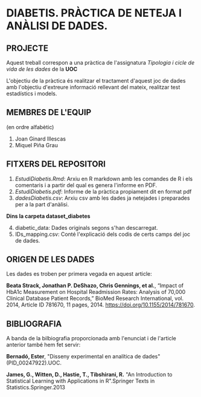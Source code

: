 <br/>
<br/>

# DIABETIS. PRÀCTICA DE NETEJA I ANÀLISI DE DADES.

## PROJECTE
Aquest treball correspon a una pràctica de l'assignatura _Tipologia i cicle de vida de les dades_ de la __UOC__

L'objectiu de la pràctica és realitzar el tractament d'aquest joc de dades amb l'objectiu d'extreure informació rellevant del mateix, realitzar test estadístics i models.


## MEMBRES DE L'EQUIP
(en ordre alfabètic)
1. Joan Ginard Illescas
2. Miquel Piña Grau

## FITXERS DEL REPOSITORI

1. *EstudiDiabetis.Rmd*: Arxiu en R markdown amb les comandes de R i els comentaris i a partir del qual es genera l'informe en PDF.
2. *EstudiDiabetis.pdf*: Informe de la pràctica propiament dit en format pdf
3. *dadesDiabetis.csv*: Arxiu csv amb les dades ja netejades i preparades per a la part d'anàlisi.

__Dins la carpeta dataset_diabetes__

4. diabetic_data: Dades originals segons s'han descarregat.
5. IDs_mapping.csv: Conté l'explicació dels codis de certs camps del joc de dades.

## ORIGEN DE LES DADES

Les dades es troben per primera vegada en aquest article:

__Beata Strack, Jonathan P. DeShazo, Chris Gennings, et al.__, “Impact of HbA1c Measurement on Hospital Readmission Rates: Analysis of 70,000 Clinical Database Patient Records,” BioMed Research International, vol. 2014, Article ID 781670, 11 pages, 2014. https://doi.org/10.1155/2014/781670.

## BIBLIOGRAFIA
A banda de la bilbiografia proporcionada amb l'enunciat i de l'article anterior també hem fet servir:

__Bernadó, Ester__, "Disseny experimental en analítica de dades" (PID_00247922).UOC.

__James, G., Witten, D., Hastie, T., Tibshirani, R.__ "An Introduction to Statistical Learning with Applications in R".Springer Texts in Statistics.Springer.2013

